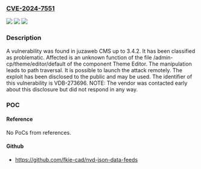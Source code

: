 ### [CVE-2024-7551](https://cve.mitre.org/cgi-bin/cvename.cgi?name=CVE-2024-7551)
![](https://img.shields.io/static/v1?label=Product&message=CMS&color=blue)
![](https://img.shields.io/static/v1?label=Version&message=%3D%203.4.0%20&color=brighgreen)
![](https://img.shields.io/static/v1?label=Vulnerability&message=CWE-22%20Path%20Traversal&color=brighgreen)

### Description

A vulnerability was found in juzaweb CMS up to 3.4.2. It has been classified as problematic. Affected is an unknown function of the file /admin-cp/theme/editor/default of the component Theme Editor. The manipulation leads to path traversal. It is possible to launch the attack remotely. The exploit has been disclosed to the public and may be used. The identifier of this vulnerability is VDB-273696. NOTE: The vendor was contacted early about this disclosure but did not respond in any way.

### POC

#### Reference
No PoCs from references.

#### Github
- https://github.com/fkie-cad/nvd-json-data-feeds

